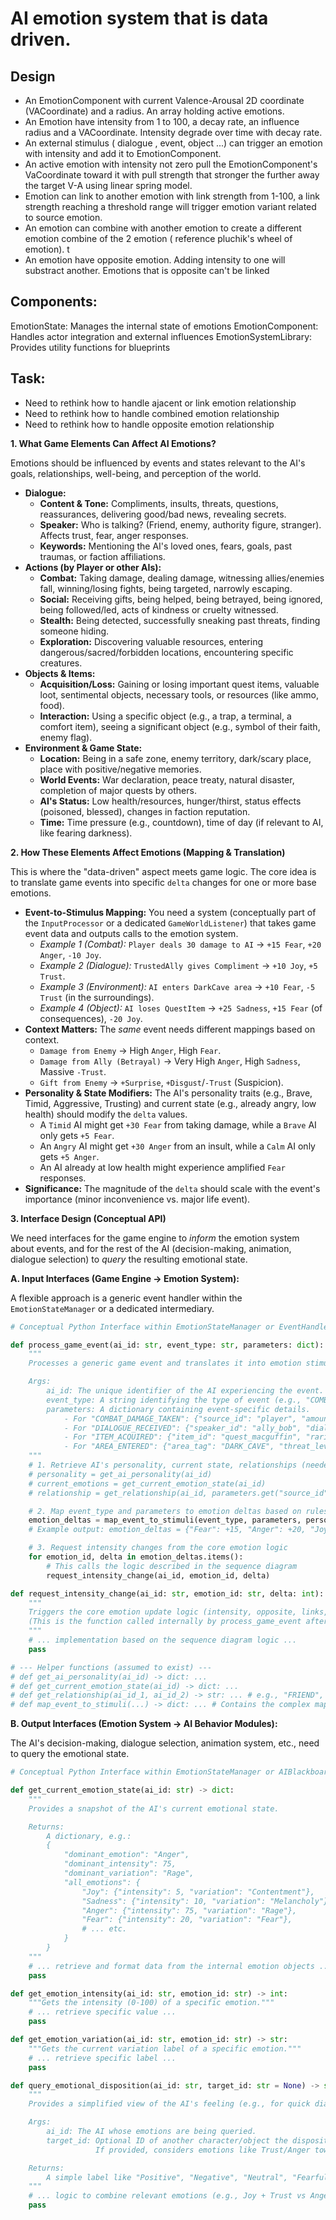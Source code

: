 # AI emotion system that is data driven.

## Design
- An EmotionComponent with current Valence-Arousal 2D coordinate (VACoordinate) and a radius. An array holding active emotions.
- An Emotion have intensity from 1 to 100, a decay rate, an influence radius and a VACoordinate. Intensity degrade over time with decay rate.
- An external stimulus ( dialogue , event, object ...) can trigger an emotion with intensity and add it to EmotionComponent.
- An active emotion with intensity not zero pull the EmotionComponent's VaCoordinate toward it with pull strength that stronger the further away the target V-A using linear spring model.
- Emotion can link to another emotion with link strength from 1-100, a link strength reaching a threshold range will trigger emotion variant related to source emotion.
- An emotion can combine with another emotion to create a different emotion combine of the 2 emotion ( reference pluchik's wheel of emotion). t
- An emotion have opposite emotion. Adding intensity to one will substract another. Emotions that is opposite can't be linked

## Components:
EmotionState: Manages the internal state of emotions
EmotionComponent: Handles actor integration and external influences
EmotionSystemLibrary: Provides utility functions for blueprints

## Task:
- Need to rethink how to handle ajacent or link emotion relationship
- Need to rethink how to handle combined emotion relationship
- Need to rethink how to handle opposite emotion relationship

**1. What Game Elements Can Affect AI Emotions?**

Emotions should be influenced by events and states relevant to the AI's goals, relationships, well-being, and perception of the world.

* **Dialogue:**
    * **Content & Tone:** Compliments, insults, threats, questions, reassurances, delivering good/bad news, revealing secrets.
    * **Speaker:** Who is talking? (Friend, enemy, authority figure, stranger). Affects trust, fear, anger responses.
    * **Keywords:** Mentioning the AI's loved ones, fears, goals, past traumas, or faction affiliations.
* **Actions (by Player or other AIs):**
    * **Combat:** Taking damage, dealing damage, witnessing allies/enemies fall, winning/losing fights, being targeted, narrowly escaping.
    * **Social:** Receiving gifts, being helped, being betrayed, being ignored, being followed/led, acts of kindness or cruelty witnessed.
    * **Stealth:** Being detected, successfully sneaking past threats, finding someone hiding.
    * **Exploration:** Discovering valuable resources, entering dangerous/sacred/forbidden locations, encountering specific creatures.
* **Objects & Items:**
    * **Acquisition/Loss:** Gaining or losing important quest items, valuable loot, sentimental objects, necessary tools, or resources (like ammo, food).
    * **Interaction:** Using a specific object (e.g., a trap, a terminal, a comfort item), seeing a significant object (e.g., symbol of their faith, enemy flag).
* **Environment & Game State:**
    * **Location:** Being in a safe zone, enemy territory, dark/scary place, place with positive/negative memories.
    * **World Events:** War declaration, peace treaty, natural disaster, completion of major quests by others.
    * **AI's Status:** Low health/resources, hunger/thirst, status effects (poisoned, blessed), changes in faction reputation.
    * **Time:** Time pressure (e.g., countdown), time of day (if relevant to AI, like fearing darkness).

**2. How These Elements Affect Emotions (Mapping & Translation)**

This is where the "data-driven" aspect meets game logic. The core idea is to translate game events into specific `delta` changes for one or more base emotions.

* **Event-to-Stimulus Mapping:** You need a system (conceptually part of the `InputProcessor` or a dedicated `GameWorldListener`) that takes game event data and outputs calls to the emotion system.
    * *Example 1 (Combat):* `Player deals 30 damage to AI` -> `+15 Fear`, `+20 Anger`, `-10 Joy`.
    * *Example 2 (Dialogue):* `TrustedAlly gives Compliment` -> `+10 Joy`, `+5 Trust`.
    * *Example 3 (Environment):* `AI enters DarkCave area` -> `+10 Fear`, `-5 Trust` (in the surroundings).
    * *Example 4 (Object):* `AI loses QuestItem` -> `+25 Sadness`, `+15 Fear` (of consequences), `-20 Joy`.
* **Context Matters:** The *same* event needs different mappings based on context.
    * `Damage from Enemy` -> High `Anger`, High `Fear`.
    * `Damage from Ally (Betrayal)` -> Very High `Anger`, High `Sadness`, Massive `-Trust`.
    * `Gift from Enemy` -> `+Surprise`, `+Disgust`/`-Trust` (Suspicion).
* **Personality & State Modifiers:** The AI's personality traits (e.g., Brave, Timid, Aggressive, Trusting) and current state (e.g., already angry, low health) should modify the `delta` values.
    * A `Timid` AI might get `+30 Fear` from taking damage, while a `Brave` AI only gets `+5 Fear`.
    * An `Angry` AI might get `+30 Anger` from an insult, while a `Calm` AI only gets `+5 Anger`.
    * An AI already at low health might experience amplified `Fear` responses.
* **Significance:** The magnitude of the `delta` should scale with the event's importance (minor inconvenience vs. major life event).

**3. Interface Design (Conceptual API)**

We need interfaces for the game engine to *inform* the emotion system about events, and for the rest of the AI (decision-making, animation, dialogue selection) to *query* the resulting emotional state.

**A. Input Interfaces (Game Engine -> Emotion System):**

A flexible approach is a generic event handler within the `EmotionStateManager` or a dedicated intermediary.

```python
# Conceptual Python Interface within EmotionStateManager or EventHandler

def process_game_event(ai_id: str, event_type: str, parameters: dict):
    """
    Processes a generic game event and translates it into emotion stimuli.

    Args:
        ai_id: The unique identifier of the AI experiencing the event.
        event_type: A string identifying the type of event (e.g., "COMBAT_DAMAGE_TAKEN", "DIALOGUE_RECEIVED", "ITEM_ACQUIRED").
        parameters: A dictionary containing event-specific details.
            - For "COMBAT_DAMAGE_TAKEN": {"source_id": "player", "amount": 30, "is_critical": False, "weapon_type": "sword"}
            - For "DIALOGUE_RECEIVED": {"speaker_id": "ally_bob", "dialogue_act": "COMPLIMENT", "relationship": "FRIEND", "keywords": ["brave"]}
            - For "ITEM_ACQUIRED": {"item_id": "quest_macguffin", "rarity": "QUEST", "source": "found"}
            - For "AREA_ENTERED": {"area_tag": "DARK_CAVE", "threat_level": "HIGH"}
    """
    # 1. Retrieve AI's personality, current state, relationships (needed for context)
    # personality = get_ai_personality(ai_id)
    # current_emotions = get_current_emotion_state(ai_id)
    # relationship = get_relationship(ai_id, parameters.get("source_id") or parameters.get("speaker_id"))

    # 2. Map event_type and parameters to emotion deltas based on rules, context, personality
    emotion_deltas = map_event_to_stimuli(event_type, parameters, personality, current_emotions, relationship)
    # Example output: emotion_deltas = {"Fear": +15, "Anger": +20, "Joy": -10}

    # 3. Request intensity changes from the core emotion logic
    for emotion_id, delta in emotion_deltas.items():
        # This calls the logic described in the sequence diagram
        request_intensity_change(ai_id, emotion_id, delta)

def request_intensity_change(ai_id: str, emotion_id: str, delta: int):
    """
    Triggers the core emotion update logic (intensity, opposite, links, combinations).
    (This is the function called internally by process_game_event after mapping)
    """
    # ... implementation based on the sequence diagram logic ...
    pass

# --- Helper functions (assumed to exist) ---
# def get_ai_personality(ai_id) -> dict: ...
# def get_current_emotion_state(ai_id) -> dict: ...
# def get_relationship(ai_id_1, ai_id_2) -> str: ... # e.g., "FRIEND", "ENEMY", "NEUTRAL"
# def map_event_to_stimuli(...) -> dict: ... # Contains the complex mapping logic
```

**B. Output Interfaces (Emotion System -> AI Behavior Modules):**

The AI's decision-making, dialogue selection, animation system, etc., need to query the emotional state.

```python
# Conceptual Python Interface within EmotionStateManager or AIBlackboard

def get_current_emotion_state(ai_id: str) -> dict:
    """
    Provides a snapshot of the AI's current emotional state.

    Returns:
        A dictionary, e.g.:
        {
            "dominant_emotion": "Anger",
            "dominant_intensity": 75,
            "dominant_variation": "Rage",
            "all_emotions": {
                "Joy": {"intensity": 5, "variation": "Contentment"},
                "Sadness": {"intensity": 10, "variation": "Melancholy"},
                "Anger": {"intensity": 75, "variation": "Rage"},
                "Fear": {"intensity": 20, "variation": "Fear"},
                # ... etc.
            }
        }
    """
    # ... retrieve and format data from the internal emotion objects ...
    pass

def get_emotion_intensity(ai_id: str, emotion_id: str) -> int:
    """Gets the intensity (0-100) of a specific emotion."""
    # ... retrieve specific value ...
    pass

def get_emotion_variation(ai_id: str, emotion_id: str) -> str:
    """Gets the current variation label of a specific emotion."""
    # ... retrieve specific label ...
    pass

def query_emotional_disposition(ai_id: str, target_id: str = None) -> str:
    """
    Provides a simplified view of the AI's feeling (e.g., for quick dialogue checks).

    Args:
        ai_id: The AI whose emotions are being queried.
        target_id: Optional ID of another character/object the disposition is towards.
                   If provided, considers emotions like Trust/Anger towards that target.

    Returns:
        A simple label like "Positive", "Negative", "Neutral", "Fearful", "Angry", "Mixed".
    """
    # ... logic to combine relevant emotions (e.g., Joy + Trust vs Anger + Fear + Disgust) ...
    pass
```
